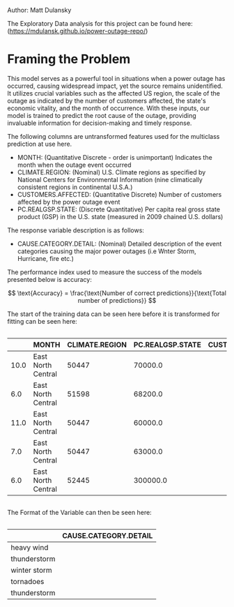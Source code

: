 Author: Matt Dulansky

The Exploratory Data analysis for this project can be found here:
(https://mdulansk.github.io/power-outage-repo/)


# Framing the Problem

This model serves as a powerful tool in situations when a power outage has occurred, causing widespread impact, yet the source remains unidentified. It utilizes crucial variables such as the affected US region, the scale of the outage as indicated by the number of customers affected, the state's economic vitality, and the month of occurrence. With these inputs, our model is trained to predict the root cause of the outage, providing invaluable information for decision-making and timely response.

The following columns are untransformed features used for the multiclass prediction at use here.

- MONTH: (Quantitative Discrete - order is unimportant) Indicates the month when the outage event occurred
- CLIMATE.REGION: (Nominal) U.S. Climate regions as specified by National Centers for Environmental Information (nine climatically consistent regions in continental U.S.A.)
- CUSTOMERS.AFFECTED: (Quantitative Discrete) Number of customers affected by the power outage event
- PC.REALGSP.STATE: (Discrete Quantitative) Per capita real gross state product (GSP) in the U.S. state (measured in 2009 chained U.S. dollars)

The response variable description is as follows:

- CAUSE.CATEGORY.DETAIL: (Nominal) Detailed description of the event categories causing the major power outages (i.e Wnter Storm, Hurricane, fire etc.)


The performance index used to measure the success of the models presented below is accuracy:

$$
\text{Accuracy} = \frac{\text{Number of correct predictions}}{\text{Total number of predictions}}
$$

The start of the training data can be seen here before it is transformed for fitting can be seen here:

<div style ="width: 480 px; overflow-x: auto;">
    <body><table class="dataframe">
        <thead>
            <tr style="text-align: right;">
            <th></th>
            <th>MONTH</th>
            <th>CLIMATE.REGION</th>
            <th>PC.REALGSP.STATE</th>
            <th>CUSTOMERS.AFFECTED</th>
            </tr>
            </thead>
            <tbody>
            <tr>
            <td>10.0</td>
            <td>East North Central</td>
            <td>50447</td>
            <td>70000.0</td>
            </tr>
            <tr>
            <td>6.0</td>
            <td>East North Central</td>
            <td>51598</td>
            <td>68200.0</td>
            </tr>
            <tr>
            <td>11.0</td>
            <td>East North Central</td>
            <td>50447</td>
            <td>60000.0</td>
            </tr>
            <tr>
            <td>7.0</td>
            <td>East North Central</td>
            <td>50447</td>
            <td>63000.0</td>
            </tr>
            <tr>
            <td>6.0</td>
            <td>East North Central</td>
            <td>52445</td>
            <td>300000.0</td>
            </tr>
        </tbody>
    </table></body>
</div>

The Format of the Variable can then be seen here:

<div style ="width: 480 px; overflow-x: auto;">
    <html><body><table class="dataframe">
        <thead>
            <tr style="text-align: right;">
            <th></th>
            <th>CAUSE.CATEGORY.DETAIL</th>
            </tr>
            </thead>
            <tbody>
            <tr>
            <td>heavy wind</td>
            </tr>
            <tr>
            <td>thunderstorm</td>
            </tr>
            <tr>
            <td>winter storm</td>
            </tr>
            <tr>
            <td>tornadoes</td>
            </tr>
            <tr>
            <td>thunderstorm</td>
            </tr>
        </tbody>
    </table></body></html>
</div>
